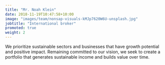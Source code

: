 ```yaml
---
title: "Mr. Noah Klein"
date: 2018-11-19T10:47:58+10:00
image: "images/team/nonsap-visuals-kMJp7620W6U-unsplash.jpg"
jobtitle: "International broker"
promoted: true
weight: 2
---
```


We prioritize sustainable sectors and businesses that have growth potential and positive impact. Remaining committed to our vision, we seek to create a portfolio that generates sustainable income and builds value over time.
